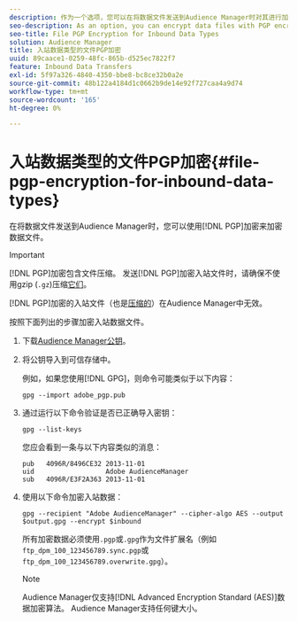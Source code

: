 ```yaml
---
description: 作为一个选项，您可以在将数据文件发送到Audience Manager时对其进行加密，这使用PGP加密。
seo-description: As an option, you can encrypt data files with PGP encryption when sending them to Audience Manager.
seo-title: File PGP Encryption for Inbound Data Types
solution: Audience Manager
title: 入站数据类型的文件PGP加密
uuid: 89caace1-0259-48fc-865b-d525ec7822f7
feature: Inbound Data Transfers
exl-id: 5f97a326-4840-4350-bbe8-bc8ce32b0a2e
source-git-commit: 48b122a4184d1c0662b9de14e92f727caa4a9d74
workflow-type: tm+mt
source-wordcount: '165'
ht-degree: 0%

---
```


# 入站数据类型的文件PGP加密{#file-pgp-encryption-for-inbound-data-types}

在将数据文件发送到Audience Manager时，您可以使用[!DNL PGP]加密来加密数据文件。

<!-- c_encryption.xml -->

>[!IMPORTANT]
>
>[!DNL PGP]加密包含文件压缩。 发送[!DNL PGP]加密入站文件时，请确保不使用gzip (`.gz`)压缩[它们](../../../integration/sending-audience-data/batch-data-transfer-explained/inbound-file-compression.md)。
>
>[!DNL PGP]加密的入站文件（也是[压缩的](../../../integration/sending-audience-data/batch-data-transfer-explained/inbound-file-compression.md)）在Audience Manager中无效。

按照下面列出的步骤加密入站数据文件。

1. 下载[Audience Manager公钥](./assets/adobe_pgp.pub)。
2. 将公钥导入到可信存储中。

   例如，如果您使用[!DNL GPG]，则命令可能类似于以下内容：

   `gpg --import adobe_pgp.pub`

3. 通过运行以下命令验证是否已正确导入密钥：

   `gpg --list-keys`

   您应会看到一条与以下内容类似的消息：

   ```
   pub   4096R/8496CE32 2013-11-01
   uid                  Adobe AudienceManager
   sub   4096R/E3F2A363 2013-11-01
   ```

4. 使用以下命令加密入站数据：

   `gpg --recipient "Adobe AudienceManager" --cipher-algo AES --output $output.gpg --encrypt $inbound`

   所有加密数据必须使用`.pgp`或`.gpg`作为文件扩展名（例如`ftp_dpm_100_123456789.sync.pgp`或`ftp_dpm_100_123456789.overwrite.gpg`）。

   >[!NOTE]
   >
   >Audience Manager仅支持[!DNL Advanced Encryption Standard (AES)]数据加密算法。 Audience Manager支持任何键大小。
